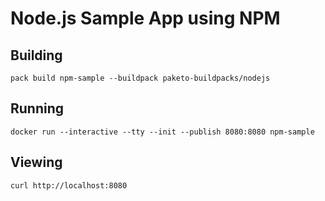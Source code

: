 # Node.js Sample App using NPM

## Building

`pack build npm-sample --buildpack paketo-buildpacks/nodejs`

## Running

`docker run --interactive --tty --init --publish 8080:8080 npm-sample`

## Viewing

`curl http://localhost:8080`
